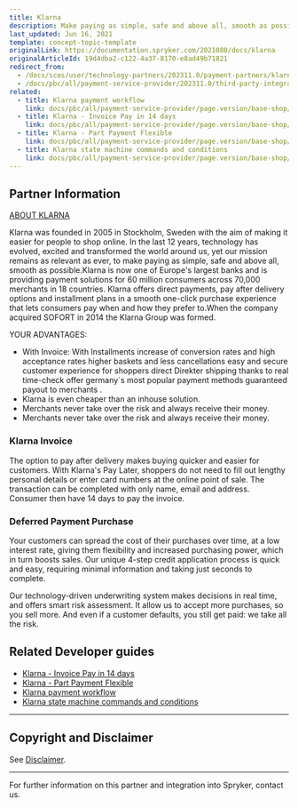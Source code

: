 ```yaml
---
title: Klarna
description: Make paying as simple, safe and above all, smooth as possible by integrating the Klarna payment into the Spryker Commerce OS.
last_updated: Jun 16, 2021
template: concept-topic-template
originalLink: https://documentation.spryker.com/2021080/docs/klarna
originalArticleId: 19d4dba2-c122-4a37-8170-e8ad49b71821
redirect_from:
  - /docs/scos/user/technology-partners/202311.0/payment-partners/klarna.html
  - /docs/pbc/all/payment-service-provider/202311.0/third-party-integrations/klarna/klarna.html
related:
  - title: Klarna payment workflow
    link: docs/pbc/all/payment-service-provider/page.version/base-shop/third-party-integrations/klarna/klarna-payment-workflow.html
  - title: Klarna - Invoice Pay in 14 days
    link: docs/pbc/all/payment-service-provider/page.version/base-shop/third-party-integrations/klarna/klarna-invoice-pay-in-14-days.html
  - title: Klarna - Part Payment Flexible
    link: docs/pbc/all/payment-service-provider/page.version/base-shop/third-party-integrations/klarna/klarna-part-payment-flexible.html
  - title: Klarna state machine commands and conditions
    link: docs/pbc/all/payment-service-provider/page.version/base-shop/third-party-integrations/klarna/klarna-state-machine-commands-and-conditions.html
---
```


## Partner Information

[ABOUT KLARNA](https://www.klarna.com/de/)

Klarna was founded in 2005 in Stockholm, Sweden with the aim of making it easier for people to shop online. In the last 12 years, technology has evolved, excited and transformed the world around us, yet our mission remains as relevant as ever, to make paying as simple, safe and above all, smooth as possible.Klarna is now one of Europe's largest banks and is providing payment solutions for 60 million consumers across 70,000 merchants in 18 countries. Klarna offers direct payments, pay after delivery options and installment plans in a smooth one-click purchase experience that lets consumers pay when and how they prefer to.When the company acquired SOFORT in 2014 the Klarna Group was formed.

YOUR ADVANTAGES:
* With Invoice:  With Installments increase of conversion rates and high acceptance rates  higher baskets and less cancellations easy and secure customer experience for shoppers  direct Direkter shipping thanks to real time-check offer germany´s most popular payment methods guaranteed payout to merchants .
* Klarna is even cheaper than an inhouse solution.
* Merchants never take over the risk and always receive their money.
* Merchants never take over the risk and always receive their money.

### Klarna Invoice

The option to pay after delivery makes buying quicker and easier for customers. With Klarna's Pay Later, shoppers do not need to fill out lengthy personal details or enter card numbers at the online point of sale. The transaction can be completed with only name, email and address. Consumer then have 14 days to pay the invoice.

### Deferred Payment Purchase

Your customers can spread the cost of their purchases over time, at a low interest rate, giving them flexibility and increased purchasing power, which in turn boosts sales. Our unique 4-step credit application process is quick and easy, requiring minimal information and taking just seconds to complete.

Our technology-driven underwriting system makes decisions in real time, and offers smart risk assessment. It allow us to accept more purchases, so you sell more. And even if a customer defaults, you still get paid: we take all the risk.

<!---
## DRAFT NOTE: THIS INFO IS HIDDEN TILL WE HAVE FINAL APPROVAL FROM KLARNA AND THE DEVELOPMENT IS COMPLETED.

The Klarna module provides two methods of payment:

1. [Part Payment – Flexible - Klarna](klarna-part-payment-flexible.htm)
2. [Invoice – Pay in 14 days - Klarna](klarna-invoice-pay-in-14-days.htm)

To Integrate Klarna payments, create and configure a Klarna merchant account.

We use state machines for handling and managing orders and payments. To integrate Klarna payments, a dedicated state machine should be created.

A basic and fully functional state machine is already available (KlarnaPayment01). You can use the same state machine or build a new one. In case a new state machine needs to be built, it's preferred to contact Klarna and confirm the new state machine design and functionality.

The [Klarna State Machine Commands and Conditions](klarna-state-machine.htm) trigger the operations exposed by the KlarnaFacade in order to perform the needed requests to Klarna.
-->

## Related Developer guides

* [Klarna - Invoice Pay in 14 days](/docs/pbc/all/payment-service-provider/{{page.version}}/base-shop/third-party-integrations/klarna/klarna-invoice-pay-in-14-days.html)
* [Klarna - Part Payment Flexible](/docs/pbc/all/payment-service-provider/{{page.version}}/base-shop/third-party-integrations/klarna/klarna-part-payment-flexible.html)
* [Klarna payment workflow](/docs/pbc/all/payment-service-provider/{{page.version}}/base-shop/third-party-integrations/klarna/klarna-payment-workflow.html)
* [Klarna state machine commands and conditions](/docs/pbc/all/payment-service-provider/{{page.version}}/base-shop/third-party-integrations/klarna/klarna-state-machine-commands-and-conditions.html)

---

## Copyright and Disclaimer

See [Disclaimer](https://github.com/spryker/spryker-documentation).

---
For further information on this partner and integration into Spryker,  contact us.

<div class="hubspot-form js-hubspot-form" data-portal-id="2770802" data-form-id="163e11fb-e833-4638-86ae-a2ca4b929a41" id="hubspot-1"></div>
